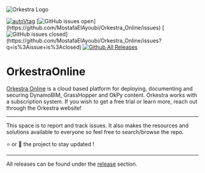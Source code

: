 ![Orkestra Logo](https://gblobscdn.gitbook.com/assets%2F-M6wDJF-clP9xeoy68-u%2F-MMRa1MxuBaOsJNipN0m%2F-MMRa8657A892OLebBqb%2FOrkestra_Clean.png?alt=media&token=d1827a51-c5a9-4c1d-bdc3-d43410955160)

[![autoVtag](https://img.shields.io/github/v/release/MostafaElAyoubi/Orkestra_Online?include_prereleases)](https://github.com/MostafaElAyoubi/Orkestra_Online/releases)
 [![GitHub issues open](https://img.shields.io/github/issues/MostafaElAyoubi/Orkestra_Online.svg?)](https://github.com/MostafaElAyoubi/Orkestra_Online/issues) [![GitHub issues closed](https://img.shields.io/github/issues-closed/MostafaElAyoubi/Orkestra_Online.svg?)](https://github.com/MostafaElAyoubi/Orkestra_Online/issues?q=is%3Aissue+is%3Aclosed) [![Github All Releases](https://img.shields.io/github/downloads/MostafaElAyoubi/Orkestra_Online/total.svg)]()


# OrkestraOnline
[Orkestra Online](https://www.orkestra.online) is a cloud based platform for deploying, documenting and securing DynamoBIM, GrassHopper and OkPy content.
Orkestra works with a subscription system. If you wish to get a free trial or learn more, reach out through the Orkestra website!

***

This space is to report and track issues. It also makes the resources and solutions available to everyone so feel free to search/browse the repo.

:star: or :eyes: the project to stay updated !
***
All releases can be found under the [release](https://github.com/MostafaElAyoubi/Orkestra_Online/releases) section.

